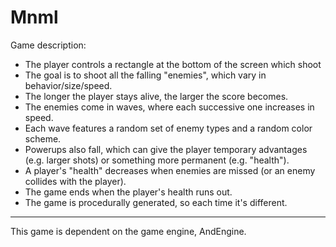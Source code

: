 Mnml
====

Game description:
* The player controls a rectangle at the bottom of the screen which shoot
* The goal is to shoot all the falling "enemies", which vary in behavior/size/speed.
* The longer the player stays alive, the larger the score becomes.
* The enemies come in waves, where each successive one increases in speed.
* Each wave features a random set of enemy types and a random color scheme.
* Powerups also fall, which can give the player temporary advantages (e.g. larger shots) or something more permanent (e.g. "health").
* A player's "health" decreases when enemies are missed (or an enemy collides with the player).
* The game ends when the player's health runs out.
* The game is procedurally generated, so each time it's different.

----------------------------

This game is dependent on the game engine, AndEngine.




